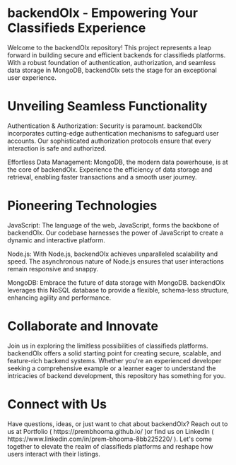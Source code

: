 <h1>backendOlx - Empowering Your Classifieds Experience</h1>
Welcome to the backendOlx repository! This project represents a leap forward in building secure and efficient backends for classifieds platforms. With a robust foundation of authentication, authorization, and seamless data storage in MongoDB, backendOlx sets the stage for an exceptional user experience.

<h1>Unveiling Seamless Functionality</h1>
Authentication & Authorization: Security is paramount. backendOlx incorporates cutting-edge authentication mechanisms to safeguard user accounts. Our sophisticated authorization protocols ensure that every interaction is safe and authorized.

Effortless Data Management: MongoDB, the modern data powerhouse, is at the core of backendOlx. Experience the efficiency of data storage and retrieval, enabling faster transactions and a smooth user journey.

<h1>Pioneering Technologies</h1>
JavaScript: The language of the web, JavaScript, forms the backbone of backendOlx. Our codebase harnesses the power of JavaScript to create a dynamic and interactive platform.

Node.js: With Node.js, backendOlx achieves unparalleled scalability and speed. The asynchronous nature of Node.js ensures that user interactions remain responsive and snappy.

MongoDB: Embrace the future of data storage with MongoDB. backendOlx leverages this NoSQL database to provide a flexible, schema-less structure, enhancing agility and performance.

<h1>Collaborate and Innovate</h1>
Join us in exploring the limitless possibilities of classifieds platforms. backendOlx offers a solid starting point for creating secure, scalable, and feature-rich backend systems. Whether you're an experienced developer seeking a comprehensive example or a learner eager to understand the intricacies of backend development, this repository has something for you.

<h1>Connect with Us</h1>
Have questions, ideas, or just want to chat about backendOlx? Reach out to us at Portfolio ( https://prembhooma.github.io/ )or find us on LinkedIn ( https://www.linkedin.com/in/prem-bhooma-8bb225220/ ). Let's come together to elevate the realm of classifieds platforms and reshape how users interact with their listings.
